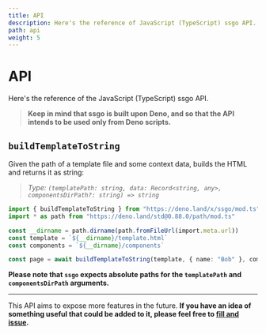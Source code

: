 ```yaml
---
title: API
description: Here's the reference of JavaScript (TypeScript) ssgo API. Keep in mind that ssgo is built upon Deno, so the API intend to be used only from Deno scripts.
path: api
weight: 5
---
```


# API

Here's the reference of the JavaScript (TypeScript) ssgo API.

> **Keep in mind that ssgo is built upon Deno, and so that the API intends to be used only from Deno scripts.**

## `buildTemplateToString`

Given the path of a template file and some context data, builds the HTML and returns it as string:

> _Type: `(templatePath: string, data: Record<string, any>, componentsDirPath?: string) => string`_

```typescript
import { buildTemplateToString } from "https://deno.land/x/ssgo/mod.ts"
import * as path from "https://deno.land/std@0.88.0/path/mod.ts"

const __dirname = path.dirname(path.fromFileUrl(import.meta.url))
const template = `${__dirname}/template.html`
const components = `${__dirname}/components`

const page = await buildTemplateToString(template, { name: "Bob" }, components)
```

**Please note that `ssgo` expects absolute paths for the `templatePath` and `componentsDirPath` arguments.**

---

This API aims to expose more features in the future. **If you have an idea of something useful that could be added to it, please feel free to <a href="https://github.com/mdubourg001/ssgo/issues" target="_blank" rel="noreferrer nofollow noopener">fill and issue</a>.**
